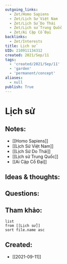 ```yaml
---
outgoing_links:
  - Zet/Homo Sapiens
  - Zet/Lịch Sử Việt Nam
  - Zet/Lịch Sử Do Thái
  - Zet/Lịch sử Trung Quốc
  - Zet/Ai Cập Cổ Đại
backlinks:
  - Zet/Interests
title: Lịch sử
UID: 210911134312
created: 2021/Sep/11
tags:
  - 'created/2021/Sep/11'
  - 'garden'
  - 'permanent/concept'
aliases:
  - null
publish: True
---
```

# Lịch sử

## Notes:
- [[Homo Sapiens]]
- [[Lịch Sử Việt Nam]]
- [[Lịch Sử Do Thái]]
- [[Lịch sử Trung Quốc]]
- [[Ai Cập Cổ Đại]]

## Ideas & thoughts:

## Questions:


## Tham khảo:
```dataview
list
from [[Lịch sử]]
sort file.name asc
```




## Created:
- [[2021-09-11]]
